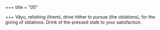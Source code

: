 +++
title = "05"

+++
Vāyu, relishing (them), drive hither to pursue (the oblations), for the  giving of oblations.
Drink of the pressed stalk to your satisfaction.